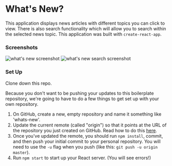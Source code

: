 # What's New?

This application displays news articles with different topics you can click to view. There is also search functionality which will allow you to search within the selected news topic. This application was built with `create-react-app`.


### Screenshots

![what's new screenshot](https://user-images.githubusercontent.com/54754467/81356381-496f2d00-908e-11ea-8b9f-c8cb7e7bdcfc.png)
![what's new search screenshot](https://user-images.githubusercontent.com/54754467/81356334-30667c00-908e-11ea-9f07-a46874d9b3a4.png)

### Set Up

Clone down this repo.

Because you don't want to be pushing your updates to this boilerplate repository, we're going to have to do a few things to get set up with your own repository.

1. On GitHub, create a new, empty repository and name it something like 'whats-new'.
2. Update the current remote (called "origin") so that it points at the URL of the repository you just created on GitHub. Read how to do this [here](https://help.github.com/en/articles/changing-a-remotes-url).
3. Once you've updated the remote, you should run `npm install`, commit, and then push your initial commit to your personal repository. You will need to use the `-u` flag when you push (like this: `git push -u origin master`).
4. Run `npm start` to start up your React server. (You will see errors!)




